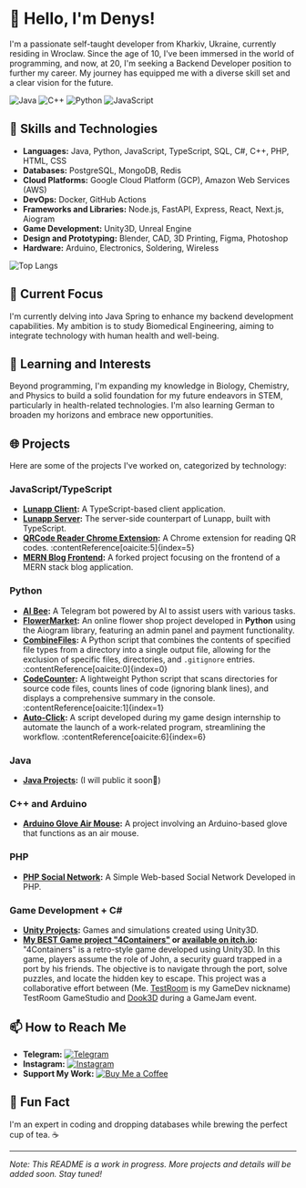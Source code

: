 # 👋 Hello, I'm Denys!

I'm a passionate self-taught developer from Kharkiv, Ukraine, currently residing in Wroclaw. Since the age of 10, I've been immersed in the world of programming, and now, at 20, I'm seeking a Backend Developer position to further my career. My journey has equipped me with a diverse skill set and a clear vision for the future.

![Java](https://img.shields.io/badge/Java-ED8B00?style=for-the-badge&logo=java&logoColor=white)
![C++](https://img.shields.io/badge/C++-00599C?style=for-the-badge&logo=C%2B%2B&logoColor=white)
![Python](https://img.shields.io/badge/Python-3776AB?style=for-the-badge&logo=python&logoColor=white)
![JavaScript](https://img.shields.io/badge/JavaScript-F7DF1E?style=for-the-badge&logo=javascript&logoColor=black)

## 🚀 Skills and Technologies

- **Languages:** Java, Python, JavaScript, TypeScript, SQL, C#, C++, PHP, HTML, CSS
- **Databases:** PostgreSQL, MongoDB, Redis
- **Cloud Platforms:** Google Cloud Platform (GCP), Amazon Web Services (AWS)
- **DevOps:** Docker, GitHub Actions
- **Frameworks and Libraries:** Node.js, FastAPI, Express, React, Next.js, Aiogram
- **Game Development:** Unity3D, Unreal Engine
- **Design and Prototyping:** Blender, CAD, 3D Printing, Figma, Photoshop
- **Hardware:** Arduino, Electronics, Soldering, Wireless

<!-- ![Denys's GitHub stats](https://github-readme-stats.vercel.app/api?username=devnsko&show_icons=true&theme=radical) -->
![Top Langs](https://github-readme-stats.vercel.app/api/top-langs/?username=devnsko&layout=compact&theme=radical)
<!--
![Spotify](https://novatorem.devnsko.vercel.app/api/spotify)
![Visitor Badge](https://visitor-badge.glitch.me/badge?page_id=devnsko.devnsko)
-->

## 🎯 Current Focus

I'm currently delving into Java Spring to enhance my backend development capabilities. My ambition is to study Biomedical Engineering, aiming to integrate technology with human health and well-being.

## 🧠 Learning and Interests

Beyond programming, I'm expanding my knowledge in Biology, Chemistry, and Physics to build a solid foundation for my future endeavors in STEM, particularly in health-related technologies. I'm also learning German to broaden my horizons and embrace new opportunities.

## 🌐 Projects

Here are some of the projects I've worked on, categorized by technology:

### JavaScript/TypeScript

- **[Lunapp Client](https://github.com/devnsko/lunapp-client):** A TypeScript-based client application.
- **[Lunapp Server](https://github.com/devnsko/lunapp-server):** The server-side counterpart of Lunapp, built with TypeScript.
- **[QRCode Reader Chrome Extension](https://github.com/devnsko/qrcode-reader-chrome-extension):** A Chrome extension for reading QR codes. :contentReference[oaicite:5]{index=5}
- **[MERN Blog Frontend](https://github.com/devnsko/mern-blog-frontend):** A forked project focusing on the frontend of a MERN stack blog application.

### Python

- **[AI Bee](https://github.com/devnsko/ai-bee):** A Telegram bot powered by AI to assist users with various tasks.
- **[FlowerMarket](https://github.com/devnsko/FlowerMarket):** An online flower shop project developed in **Python** using the Aiogram library, featuring an admin panel and payment functionality.
- **[CombineFiles](https://github.com/devnsko/CombineFiles):** A Python script that combines the contents of specified file types from a directory into a single output file, allowing for the exclusion of specific files, directories, and `.gitignore` entries. :contentReference[oaicite:0]{index=0}
- **[CodeCounter](https://github.com/devnsko/CodeCounter):** A lightweight Python script that scans directories for source code files, counts lines of code (ignoring blank lines), and displays a comprehensive summary in the console. :contentReference[oaicite:1]{index=1}
- **[Auto-Click](https://github.com/devnsko/auto-click):** A script developed during my game design internship to automate the launch of a work-related program, streamlining the workflow. :contentReference[oaicite:6]{index=6}

### Java

- **[Java Projects](https://github.com/devnsko/java-projects):** (I will public it soon👀)

### C++ and Arduino

- **[Arduino Glove Air Mouse](https://github.com/devnsko/Arduino-Glove-Air-Mouse):** A project involving an Arduino-based glove that functions as an air mouse. 

### PHP

- **[PHP Social Network](https://github.com/TestRoomUA/social-network):** A Simple Web-based Social Network Developed in PHP.

### Game Development + C#

- **[Unity Projects](https://github.com/TestRoomUA/MyPortfolio):** Games and simulations created using Unity3D.
- **[My BEST Game project "4Containers"](https://github.com/TestRoomUA/4Containers) or [available on itch.io](https://testroom.itch.io/4containers):** "4Containers" is a retro-style game developed using Unity3D. In this game, players assume the role of John, a security guard trapped in a port by his friends. The objective is to navigate through the port, solve puzzles, and locate the hidden key to escape. This project was a collaborative effort between (Me. [TestRoom](https://www.instagram.com/testroomstudio) is my GameDev nickname) TestRoom GameStudio and [Dook3D](https://www.instagram.com/dook_3d/) during a GameJam event.

## 📫 How to Reach Me

- **Telegram:** [![Telegram](https://img.shields.io/badge/Telegram-2CA5E0?style=for-the-badge&logo=telegram&logoColor=white)](https://t.me/devnsko)
- **Instagram:** [![Instagram](https://img.shields.io/badge/Instagram-E4405F?style=for-the-badge&logo=instagram&logoColor=white)](https://www.instagram.com/dev.nsko)
- **Support My Work:** [![Buy Me a Coffee](https://img.shields.io/badge/Buy%20Me%20a%20Coffee-FFDD00?style=for-the-badge&logo=buy-me-a-coffee&logoColor=black)](https://buymeacoffee.com/devnsko)

## 🌟 Fun Fact

I'm an expert in coding and dropping databases while brewing the perfect cup of tea. ☕

---

*Note: This README is a work in progress. More projects and details will be added soon. Stay tuned!*

<!---
devnsko/devnsko is a ✨ special ✨ repository because its `README.md` (this file) appears on your GitHub profile.
You can click the Preview link to take a look at your changes.
--->
